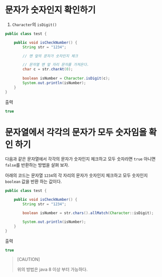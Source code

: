 # 문자가 숫자인지 확인하기

1. `Character`의 `isDigit()`

```java
public class test {

    public void isCheckNumber() {
        String str = "1234";

        // 맨 앞의 문자가 숫자인지 체크

        // 문자열 맨 앞 자리 문자를 가져온다.
        char c = str.charAt(0);
        
        boolean isNumber = Character.isDigit(c);
        System.out.println(isNumber);
    }
}
```

출력
```java
true
```

# 문자열에서 각각의 문자가 모두 숫자임을 확인 하기

다음과 같은 문자열에서 각각의 문자가 숫자인지 체크하고 모두 숫자라면 `true` 아니면 `false`를 반환하는 방법을 살펴 보자.


아래의 코드는 문자열 `1234`의 각 자리의 문자가 숫자인지 체크하고 모두 숫자인지 `boolean` 값을 반환 하는 값이다.

```java
public class test {

    public void isCheckNumber() {
        String str = "1234";

        boolean isNumber = str.chars().allMatch(Character::isDigit);

        System.out.println(isNumber);
    }
}
```

출력
```java
true
```

> [CAUTION]
> 
> 위의 방법은 java 8 이상 부터 가능하다.